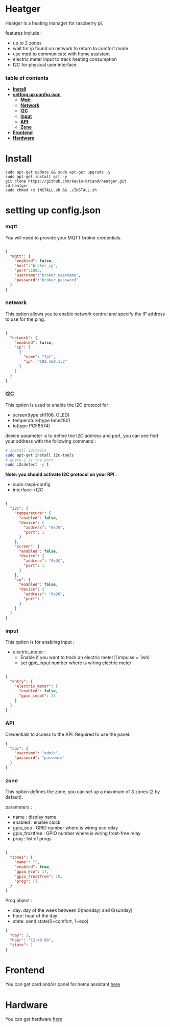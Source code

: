 # Heatger
Heatger is a heating manager for raspberry pi.

features include : 
 - up to 2 zones
 - wait for ip found on network to return to comfort mode
 - use mqtt to communicate with home assistant
 - electric meter input to track heating consumption
 - I2C for physical user interface

### table of contents
- **[Install](#install)**
- **[setting up config.json](#setting-up-configjson)**
  - **[Mqtt](#mqtt)**
  - **[Network](#network)**
  - **[I2C](#i2c)**
  - **[Input](#input)**
  - **[API](#API)**
  - **[Zone](#zone)**
- **[Frontend](#Frontend)**
- **[Hardware](#Hardware)**

# Install
```shell
sudo apt-get update && sudo apt-get upgrade -y
sudo apt-get install git -y
git clone https://github.com/kevin-briand/heatger.git
cd heatger
sudo chmod +x INSTALL.sh && ./INSTALL.sh
```

# setting up config.json
### mqtt
You will need to provide your MQTT broker credentials.
```json

{
  "mqtt": {
    "enabled": false,
    "host":"broker_ip",
    "port":1883,
    "username":"broker_username",
    "password":"broker_password"
  }
}
```

### network
This option allows you to enable network control and specify the IP address to use for the ping.

```json

{
  "network": {
    "enabled": false,
    "ip": [
      {
        "name": "Ip1",
        "ip": "192.168.1.2"
      }
    ]
  }
}
```


### I2C
This option is used to enable the I2C protocol for :
 - screen(type sh1106, OLED)
 - temperature(type bme280)
 - io(type PCF8574)

device parameter is to define the I2C address and port, you can see find your address with the following command :
```bash
# install i2ctools
sudo apt-get install i2c-tools
# where 1 is the port
sudo i2cdetect -y 1
```

**Note: you should activate I2C protocol on your RPI :**
 - sudo raspi-config
 - interface->I2C

```json

{
  "i2c": {
    "temperature": {
      "enabled": false,
      "device": {
        "address": "0x76",
        "port": 1
      }
    },
    "screen": {
      "enabled": false,
      "device": {
        "address": "0x3C",
        "port": 1
      }
    },
    "io": {
      "enabled": false,
      "device": {
        "address": "0x20",
        "port": 1
      }
    }
  }
}
```

### input
This option is for enabling input :
 - electric_meter :
    - Enable if you want to track an electric meter(1 impulse = 1wh)
    - set gpio_input number where is wiring electric meter
```json

{
  "entry": {
    "electric_meter": {
      "enabled": false,
      "gpio_input": 23
    }
  }
}
```

### API
Credentials to access to the API. Required to use the panel.
```json
{
  "api": {
    "username": "admin",
    "password": "password"
  }
}
```

### zone
This option defines the zone, you can set up a maximum of 3 zones (2 by default).

parameters :
 - name : display name
 - enabled : enable clock
 - gpio_eco : GPIO number where is wiring eco relay
 - gpio_frostfree : GPIO number where is wiring frost-free relay
 - prog : list of progs

```json

{
  "zone1": {
    "name": "",
    "enabled": true,
    "gpio_eco": 17,
    "gpio_frostfree": 18,
    "prog": []
  }
}
```
 Prog object :
 - day: day of the week between 0(monday) and 6(sunday)
 - hour: hour of the day
 - state: send state(0=comfort, 1=eco)
```json
{
  "day": 3,
  "hour": "12:48:00",
  "state": 1
}
```

# Frontend

You can get card and/or panel for home assistant [here](https://github.com/kevin-briand/heatger_frontend)

# Hardware

You can get hardware [here](https://github.com/kevin-briand/heatger_hardware)

